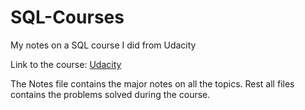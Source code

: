 # SQL-Courses
My notes on a SQL course I did from Udacity

Link to the course: [Udacity](https://www.udacity.com/course/sql-for-data-analysis--cd0023)

The Notes file contains the major notes on all the topics. Rest all files contains the problems solved during the course.
